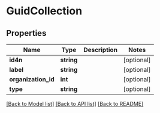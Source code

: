 # GuidCollection

## Properties
Name | Type | Description | Notes
------------ | ------------- | ------------- | -------------
**id4n** | **string** |  | [optional] 
**label** | **string** |  | [optional] 
**organization_id** | **int** |  | [optional] 
**type** | **string** |  | [optional] 

[[Back to Model list]](../README.md#documentation-for-models) [[Back to API list]](../README.md#documentation-for-api-endpoints) [[Back to README]](../README.md)


